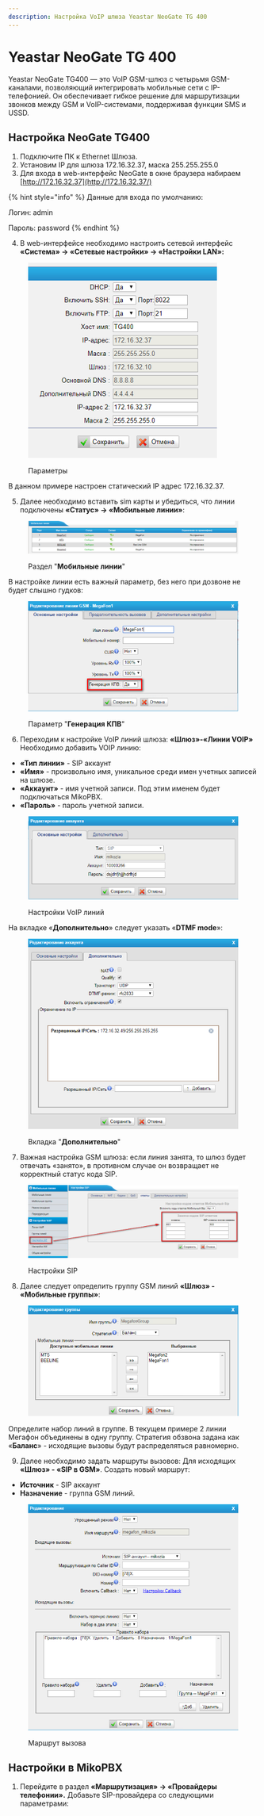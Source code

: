 ```yaml
---
description: Настройка VoIP шлюза Yeastar NeoGate TG 400
---
```


# Yeastar NeoGate TG 400

Yeastar NeoGate TG400 — это VoIP GSM-шлюз с четырьмя GSM-каналами, позволяющий интегрировать мобильные сети с IP-телефонией. Он обеспечивает гибкое решение для маршрутизации звонков между GSM и VoIP-системами, поддерживая функции SMS и USSD.

## Настройка NeoGate TG400 <a href="#nastrojka_neogate_tg400" id="nastrojka_neogate_tg400"></a>

1. Подключите ПК к Ethernet Шлюза.
2. Установим IP для шлюза 172.16.32.37, маска 255.255.255.0
3. Для входа в web-интерфейс NeoGate в окне браузера набираем [http://172.16.32.37](http://172.16.32.37/)

{% hint style="info" %}
Данные для входа по умолчанию:

Логин: admin

Пароль: password
{% endhint %}

4. В web-интерфейсе необходимо настроить сетевой интерфейс **«Система» -> «Сетевые настройки» -> «Настройки LAN»:**

<figure><img src="../../.gitbook/assets/image (93).png" alt=""><figcaption><p>Параметры</p></figcaption></figure>

В данном примере настроен статический IP адрес 172.16.32.37.

5. Далее необходимо вставить sim карты и убедиться, что линии подключены **«Статус» -> «Мобильные линии»**:

<figure><img src="../../.gitbook/assets/image (94).png" alt=""><figcaption><p>Раздел "<strong>Мобильные линии</strong>"</p></figcaption></figure>

В настройке линии есть важный параметр, без него при дозвоне не будет слышно гудков:

<figure><img src="../../.gitbook/assets/image (95).png" alt=""><figcaption><p>Параметр "<strong>Генерация КПВ</strong>"</p></figcaption></figure>

6. Переходим к настройке VoIP линий шлюза: **«Шлюз»-«Линии VOIP»** Необходимо добавить VOIP линию:

* **«Тип линии»** - SIP аккаунт
* **«Имя»** - произвольно имя, уникальное среди имен учетных записей на шлюзе.
* **«Аккаунт»** - имя учетной записи. Под этим именем будет подключаться MikoPBX.
* **«Пароль»** - пароль учетной записи.

<figure><img src="../../.gitbook/assets/image (96).png" alt=""><figcaption><p>Настройки VoIP линий</p></figcaption></figure>

На вкладке «**Дополнительно**» следует указать «**DTMF mode**»:

<figure><img src="../../.gitbook/assets/image (97).png" alt=""><figcaption><p>Вкладка "<strong>Дополнительно</strong>"</p></figcaption></figure>

7. Важная настройка GSM шлюза: если линия занята, то шлюз будет отвечать «занято», в противном случае он возвращает не корректный статус кода SIP.

<figure><img src="../../.gitbook/assets/image (98).png" alt=""><figcaption><p>Настройки SIP</p></figcaption></figure>

8. Далее следует определить группу GSM линий **«Шлюз» - «Мобильные группы»**:

<figure><img src="../../.gitbook/assets/image (99).png" alt=""><figcaption></figcaption></figure>

Определите набор линий в группе. В текущем примере 2 линии Мегафон объединены в одну группу. Стратегия обзвона задана как «**Баланс**» - исходящие вызовы будут распределяться равномерно.

9. Далее необходимо задать маршруты вызовов: Для исходящих **«Шлюз» - «SIP в GSM»**. Создать новый маршрут:

* **Источник** - SIP аккаунт
* **Назначение** - группа GSM линий.

<figure><img src="../../.gitbook/assets/image (100).png" alt=""><figcaption><p>Маршрут вызова</p></figcaption></figure>

## Настройки в MikoPBX <a href="#podkljuchenie_mikopbx" id="podkljuchenie_mikopbx"></a>

1. Перейдите в раздел **«Маршрутизация» -> «Провайдеры телефонии».** Добавьте SIP-провайдера со следующими параметрами:

